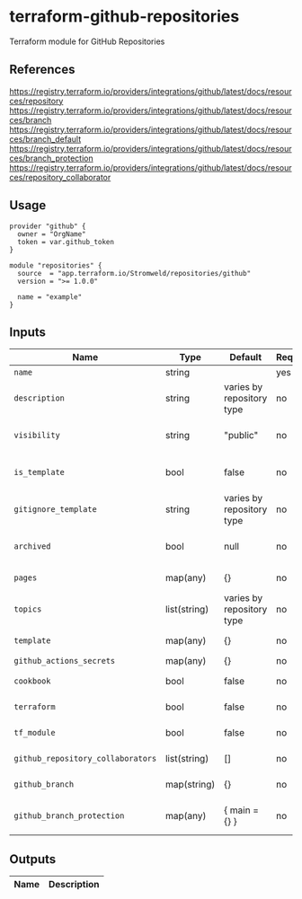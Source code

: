 # terraform-github-repositories

Terraform module for GitHub Repositories

## References

<https://registry.terraform.io/providers/integrations/github/latest/docs/resources/repository>
<https://registry.terraform.io/providers/integrations/github/latest/docs/resources/branch>
<https://registry.terraform.io/providers/integrations/github/latest/docs/resources/branch_default>
<https://registry.terraform.io/providers/integrations/github/latest/docs/resources/branch_protection>
<https://registry.terraform.io/providers/integrations/github/latest/docs/resources/repository_collaborator>

## Usage

```hcl
provider "github" {
  owner = "OrgName"
  token = var.github_token
}

module "repositories" {
  source  = "app.terraform.io/Stromweld/repositories/github"
  version = ">= 1.0.0"

  name = "example"
}
```

## Inputs

| Name | Type         | Default | Required | Description |
|------|--------------|---------|----------|-------------|
| `name` | string       | | yes | Name of the repository|
| `description` | string       | varies by repository type | no | Description of repository contents |
| `visibility` | string       | "public" | no | Allows your repository to be seen by general public or not |
| `is_template` | bool         | false | no | Set to true to tell GitHub that this is a template repository |
| `gitignore_template` | string       | varies by repository type | no | Set gitignore file based on template |
| `archived` | bool         | null | no | Specifies if the repository should be archived |
| `pages` | map(any)     | {} | no | GitHub Pages configuration |
| `topics` | list(string) | varies by repository type | no | The list of topics of the repository |
| `template` | map(any)     | {} | no | Create repository from template repository |
|`github_actions_secrets` | map(any) | {} | no | Github Actions Secrets |
| `cookbook` | bool         | false | no | Enables Chef Cookbook features |
| `terraform` | bool         | false | no | Enables Terraform features |
| `tf_module` | bool         | false | no | Enables Terraform Module features |
| `github_repository_collaborators` | list(string) | [] | no | List of Collaborators to add to repository |
| `github_branch` | map(string) | {} | no | Map of additional branches to create |
| `github_branch_protection` | map(any) | { main = {} } | no | Map of github_branch_protection attributes |

## Outputs

| Name            | Description              |
|-----------------|--------------------------|
